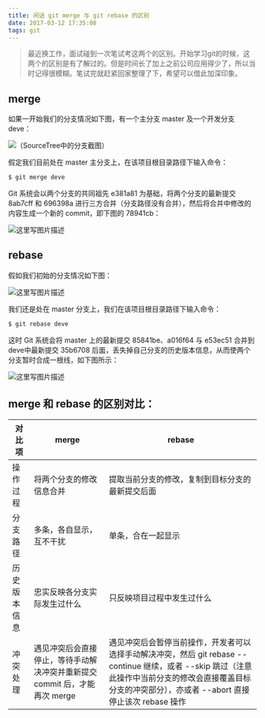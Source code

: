 ```yaml
---
title: 闲话 git merge 与 git rebase 的区别
date: 2017-03-12 17:35:08
tags: git
---
```


> 最近换工作，面试碰到一次笔试考这两个的区别。开始学习git的时候，这两个的区别是有了解过的。但是时间长了加上之前公司应用得少了，所以当时记得很模糊。笔试完就赶紧回家整理了下，希望可以借此加深印象。

## merge
如果一开始我们的分支情况如下图，有一个主分支 master 及一个开发分支 deve：

![（SourceTree中的分支截图）](http://img.blog.csdn.net/20170312161607281?watermark/2/text/aHR0cDovL2Jsb2cuY3Nkbi5uZXQvdTAxNDMyNjM4MQ==/font/5a6L5L2T/fontsize/400/fill/I0JBQkFCMA==/dissolve/70/gravity/SouthEast)

假定我们目前处在 master 主分支上，在该项目根目录路径下输入命令：

``` bash
$ git merge deve
```

Git 系统会以两个分支的共同祖先 e381a81 为基础，将两个分支的最新提交 8ab7cff 和 696398a 进行三方合并（分支路径没有合并），然后将合并中修改的内容生成一个新的 commit，即下图的 78941cb：

![这里写图片描述](http://img.blog.csdn.net/20170312163257132?watermark/2/text/aHR0cDovL2Jsb2cuY3Nkbi5uZXQvdTAxNDMyNjM4MQ==/font/5a6L5L2T/fontsize/400/fill/I0JBQkFCMA==/dissolve/70/gravity/SouthEast)

## rebase
假如我们初始的分支情况如下图：

![这里写图片描述](http://img.blog.csdn.net/20170312163606713?watermark/2/text/aHR0cDovL2Jsb2cuY3Nkbi5uZXQvdTAxNDMyNjM4MQ==/font/5a6L5L2T/fontsize/400/fill/I0JBQkFCMA==/dissolve/70/gravity/SouthEast)

我们还是处在 master 分支上，我们在该项目根目录路径下输入命令：

``` bash
$ git rebase deve
```

这时 Git 系统会将 master 上的最新提交 85841be、a016f64 与 e53ec51 合并到deve中最新提交 35b6708 后面，丢失掉自己分支的历史版本信息，从而使两个分支暂时合成一根线，如下图所示：

![这里写图片描述](http://img.blog.csdn.net/20170312163801560?watermark/2/text/aHR0cDovL2Jsb2cuY3Nkbi5uZXQvdTAxNDMyNjM4MQ==/font/5a6L5L2T/fontsize/400/fill/I0JBQkFCMA==/dissolve/70/gravity/SouthEast)

## merge 和 rebase 的区别对比：

对比项    | merge  | rebase
-------- | ------ | ----
操作过程 | 将两个分支的修改信息合并 | 提取当前分支的修改，复制到目标分支的最新提交后面
分支路径 | 多条，各自显示，互不干扰 | 单条，合在一起显示
历史版本信息 | 忠实反映各分支实际发生过什么 | 只反映项目过程中发生过什么
冲突处理 | 遇见冲突后会直接停止，等待手动解决冲突并重新提交 commit 后，才能再次 merge | 遇见冲突后会暂停当前操作，开发者可以选择手动解决冲突，然后 git rebase --continue 继续，或者 --skip 跳过（注意此操作中当前分支的修改会直接覆盖目标分支的冲突部分），亦或者 --abort 直接停止该次 rebase 操作
